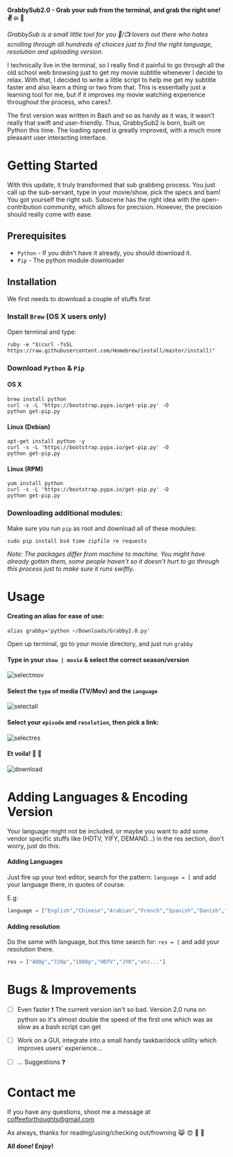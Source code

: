 
__GrabbySub2.0 -  Grab your sub from the terminal, and grab the right one! :v: :collision: :rocket:__

_GrabbySub is a small little tool for you :cinema:/:tv: lovers out there who hates scrolling through all hundreds of choices just to find the right language, resolution and uploading version._ 

I technically live in the terminal, so I really find it painful to go through all the old school web browsing just to get my movie subtitle whenever I decide to relax. With that, I decided to write a little script to help me get my subtitle faster and also learn a thing or two from that. This is essentially just a learning tool for me, but if it improves my movie watching experience throughout the process, who cares?.

The first version was written in Bash and so as handy as it was, it wasn't really that swift and user-friendly. Thus, GrabbySub2 is born, built on Python this time. The loading speed is greatly improved, with a much more pleasant user interacting interface. 


# Getting Started

With this update, it truly transformed that sub grabbing process. You just call up the sub-servant, type in your movie/show, pick the specs and bam! You got yourself the right sub. Subscene has the right idea with the open-contribution community, which allows for precision. However, the precision should really come with ease. 


## Prerequisites 

* `Python` - If you didn't have it already, you should download it. 
* `Pip` - The python module downloader 

## Installation

We first needs to download a couple of stuffs first

### Install `Brew` (OS X users only) 
	
Open terminal and type: 
	
```shell
ruby -e "$(curl -fsSL https://raw.githubusercontent.com/Homebrew/install/master/install)"
```
	
### Download `Python` & `Pip`
	
#### OS X 
	
```shell
brew install python
curl -s -L 'https://bootstrap.pypa.io/get-pip.py' -O 
python get-pip.py
```

#### Linux (Debian) 

```shell
apt-get install python -y 
curl -s -L 'https://bootstrap.pypa.io/get-pip.py' -O 
python get-pip.py
```

#### Linux (RPM) 

```shell 
yum install python
curl -s -L 'https://bootstrap.pypa.io/get-pip.py' -O 
python get-pip.py
```

### Downloading additional modules: 

Make sure you run `pip` as root and download all of these modules: 

```shell 
sudo pip install bs4 time zipfile re requests
```

_Note: The packages differ from machine to machine. You might have already gotten them, some people haven\'t so it doesn't hurt to go through this process just to make sure it runs swiftly._


# Usage
	
#### Creating an alias for ease of use: 

```shell 
alias grabby='python ~/Downloads/Grabby2.0.py' 
```
	
Open up terminal, go to your movie directory, and just run `grabby` 

#### Type in your `show | movie` & select the correct season/version
	
![selectmov](http://i.imgur.com/9B9zsxG.png) 
	
#### Select the `type` of media (TV/Mov) and the `Language` 
	
![selectall](http://i.imgur.com/nSm4THG.png)
	
#### Select your `episode` and `resolution`, then pick a link: 
	
![selectres](http://i.imgur.com/Q2wr1zg.png)
	
#### Et voila! :angel: :clap:
	
![download](http://i.imgur.com/ttYJOXP.png)
	
	
# Adding Languages & Encoding Version 

Your language might not be included, or maybe you want to add some vendor specific stuffs like (HDTV, YIFY, DEMAND...) in the res section, don't worry, just do this: 

#### Adding Languages
	
Just fire up your text editor, search for the pattern: `language = [` and add your language there, in quotes of course. 

E.g: 

```python 
language = ["English","Chinese","Arabian","French","Spanish","Danish","German","Vietnamese","etc...."]
```
	
#### Adding resolution
	
Do the same with language, but this time search for: `res = [` and add your resolution there. 

```python
res = ["480p","720p","1080p","HDTV","JYK","etc..."]
```

# Bugs & Improvements


- [ ] Even faster :exclamation: The current version isn't so bad. Version 2.0 runs on python so it's almost double the speed of the first one which was as slow as a bash script can get

- [ ] Work on a GUI, integrate into a small handy taskbar/dock utility which improves users' experience...

- [ ] ... Suggestions :question:

# Contact me

If you have any questions, shoot me a message at coffeeforthoughts@gmail.com 

As always, thanks for reading/using/checking out/frowning :joy_cat: :heart_eyes: :dizzy: :poop:

__All done! Enjoy!__ 